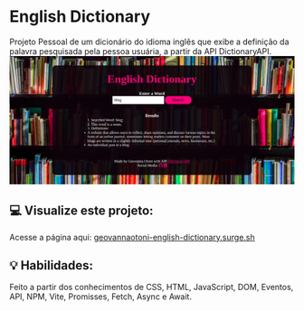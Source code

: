 # English Dictionary
Projeto Pessoal de um dicionário do idioma inglês que exibe a definição da palavra pesquisada pela pessoa usuária, a partir da API DictionaryAPI.
<img src="./print.png">

## :computer: Visualize este projeto:
Acesse a página aqui:
[geovannaotoni-english-dictionary.surge.sh](geovannaotoni-english-dictionary.surge.sh)

## :bulb: Habilidades:
Feito a partir dos conhecimentos de CSS, HTML, JavaScript, DOM, Eventos, API, NPM, Vite, Promisses, Fetch, Async e Await.
